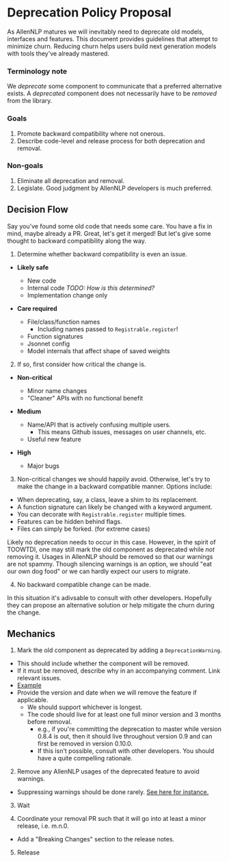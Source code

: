 # Deprecation Policy Proposal

As AllenNLP matures we will inevitably need to deprecate old models, interfaces and features. This document provides guidelines that attempt to minimize churn. Reducing churn helps users build next generation models with tools they've already mastered.

### Terminology note

We _deprecate_ some component to communicate that a preferred alternative exists. A _deprecated_ component does not necessarily have to be _removed_ from the library.

### Goals

1. Promote backward compatibility where not onerous.
2. Describe code-level and release process for both deprecation and removal.

### Non-goals

1. Eliminate all deprecation and removal.
2. Legislate. Good judgment by AllenNLP developers is much preferred.

## Decision Flow

Say you've found some old code that needs some care. You have a fix in mind, maybe already a PR. Great, let's get it merged! But let's give some thought to backward compatibility along the way.

1. Determine whether backward compatibility is even an issue.

  * __Likely safe__

    * New code
    * Internal code _TODO: How is this determined?_
    * Implementation change only

  * __Care required__

    * File/class/function names
      * Including names passed to `Registrable.register`!
    * Function signatures
    * Jsonnet config
    * Model internals that affect shape of saved weights

2. If so, first consider how critical the change is.

  * __Non-critical__

    * Minor name changes
    * "Cleaner" APIs with no functional benefit

  * __Medium__

    * Name/API that is actively confusing multiple users.
      * This means Github issues, messages on user channels, etc.
    * Useful new feature

  * __High__

    * Major bugs

3. Non-critical changes we should happily avoid. Otherwise, let's try to make the change in a backward compatible manner. Options include:
  * When deprecating, say, a class, leave a shim to its replacement.
  * A function signature can likely be changed with a keyword argument.
  * You can decorate with `Registrable.register` multiple times.
  * Features can be hidden behind flags.
  * Files can simply be forked. (for extreme cases)

  Likely no deprecation needs to occur in this case. However, in the spirit of TOOWTDI, one may still mark the old component as deprecated while _not_ removing it. Usages in AllenNLP should be removed so that our warnings are not spammy. Though silencing warnings is an option, we should "eat our own dog food" or we can hardly expect our users to migrate.

4. No backward compatible change can be made.

  In this situation it's adivsable to consult with other developers. Hopefully they can propose an alternative solution or help mitigate the churn during the change.

## Mechanics

1. Mark the old component as deprecated by adding a `DeprecationWarning`.
  * This should include whether the component will be removed.
  * If it must be removed, describe why in an accompanying comment. Link relevant issues.
  * [Example](https://github.com/allenai/allennlp/blob/cb9651a4c77c10cbd2d76f79b85c6453386dc229/allennlp/modules/text_field_embedders/basic_text_field_embedder.py#L141)
  * Provide the version and date when we will remove the feature if applicable.
    * We should support whichever is longest.
    * The code should live for at least one full minor version and 3 months before removal.
      * e.g., if you're committing the deprecation to master while version 0.8.4 is out, then it should live throughout version 0.9 and can first be removed in version 0.10.0.
      * If this isn't possible, consult with other developers. You should have a quite compelling rationale.

2. Remove any AllenNLP usages of the deprecated feature to avoid warnings.
  * Suppressing warnings should be done rarely. [See here for instance.](https://github.com/allenai/allennlp/blob/9719b5c71207e642276fb1209ea1a4c8467e0792/allennlp/modules/token_embedders/embedding.py#L14)

3. Wait

4. Coordinate your removal PR such that it will go into at least a minor release, i.e. m.n.0.
  * Add a "Breaking Changes" section to the release notes.

5. Release
